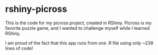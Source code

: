 # rshiny-picross

This is the code for my picross project, created in RShiny. Picross is my favorite puzzle game, and I wanted to challenge myself while I learned RShiny.

I am proud of the fact that this app runs from one .R file using only ~239 lines of code!
